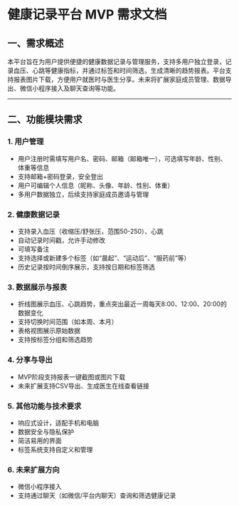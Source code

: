 # 健康记录平台 MVP 需求文档

## 一、需求概述

本平台旨在为用户提供便捷的健康数据记录与管理服务，支持多用户独立登录，记录血压、心跳等健康指标，并通过标签和时间筛选，生成清晰的趋势报表。平台支持报表图片下载，方便用户就医时与医生分享。未来将扩展家庭成员管理、数据导出、微信小程序接入及聊天查询等功能。

---

## 二、功能模块需求

### 1. 用户管理

- 用户注册时需填写用户名、密码、邮箱（邮箱唯一），可选填写年龄、性别、体重等信息
- 支持邮箱+密码登录，安全登出
- 用户可编辑个人信息（昵称、头像、年龄、性别、体重）
- 多用户数据独立，后续支持家庭成员邀请与管理

### 2. 健康数据记录

- 支持录入血压（收缩压/舒张压，范围50-250）、心跳
- 自动记录时间戳，允许手动修改
- 可填写备注
- 支持选择或新建多个标签（如“晨起”、“运动后”、“服药前”等）
- 历史记录按时间倒序展示，支持按日期和标签筛选

### 3. 数据展示与报表

- 折线图展示血压、心跳趋势，重点突出最近一周每天8:00、12:00、20:00的数据变化
- 支持切换时间范围（如本周、本月）
- 表格视图展示原始数据
- 支持按标签分组和筛选趋势

### 4. 分享与导出

- MVP阶段支持报表一键截图或图片下载
- 未来扩展支持CSV导出、生成医生在线查看链接

### 5. 其他功能与技术要求

- 响应式设计，适配手机和电脑
- 数据安全与隐私保护
- 简洁易用的界面
- 标签系统支持自定义和管理

### 6. 未来扩展方向

- 微信小程序接入
- 支持通过聊天（如微信/平台内聊天）查询和筛选健康记录
